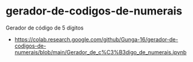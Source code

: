 # gerador-de-codigos-de-numerais
Gerador de código de 5 dígitos
- https://colab.research.google.com/github/Gunga-16/gerador-de-codigos-de-numerais/blob/main/Gerador_de_c%C3%B3digo_de_numerais.ipynb
